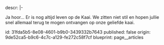 descr: |-
  <p>Ja hoor... Er is nog altijd leven op de Kaai. We zitten niet stil en hopen jullie snel allemaal terug te mogen ontvangen op onze geliefde kaai.
  </p>
id: 31fda5b5-8e08-4601-b9b0-3439332b7643
published: false
origin: 9de52ca5-b9c6-4c7c-a129-fe272c58f7cf
blueprint: page__articles
